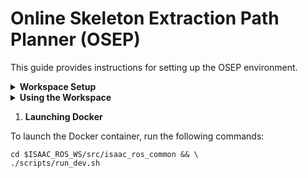 # Online Skeleton Extraction Path Planner (OSEP)
This guide provides instructions for setting up the OSEP environment.


</details>

<details>
<summary> <b>Workspace Setup</b> </summary>

This guide is based on a slightly modified version from [Isaac ROS NVBlox Setup](https://nvidia-isaac-ros.github.io/repositories_and_packages/isaac_ros_nvblox/isaac_ros_nvblox/index.html#set-up-package-name).

1. **Create a workspace directory**:

```
mkdir -p  ~/workspaces/
```

2. **Clone the OSEP repository**:
```
cd  ~/workspaces && \
git clone https://github.com/BjarkeHJ/online_skeleton_extraction_path_planner.git isaac_ros-dev

cd ~/workspaces/isaac_ros-dev/ && \
git submodule update --init --recursive
```

3. **Set the workspace environment variable**:

```
echo "export ISAAC_ROS_WS=${HOME}/workspaces/isaac_ros-dev/" >> ~/.bashrc
echo "export ROS_DOMAIN_ID=<your_domain_id>" >> ~/.bashrc
source ~/.bashrc
```

4. **Setup Simulation Environment**:
```
echo 'alias pegasus_launch="cd ${ISAAC_ROS_WS} && source install/setup.bash && ./src/osep_simulation_environment/launch_pegasus.sh"' >> ~/.bashrc

source ~/.bashrc

```

5. **Setup Docker Environment**:
```
cd ${ISAAC_ROS_WS} && \
./scripts/docker_env_setup.sh
```
</details>


<details>
<summary><b>Using the Workspace</b></summary>

1. **Launching Simulation Environment**

To launch the simulation environment, run the following commands:

```
pegasus_launch
```
</details>


1. **Launching Docker**

To launch the Docker container, run the following commands:

```
cd $ISAAC_ROS_WS/src/isaac_ros_common && \
./scripts/run_dev.sh
```
</details>

